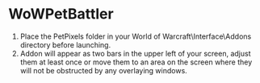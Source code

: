 WoWPetBattler
=============
1. Place the PetPixels folder in your World of Warcraft\Interface\Addons directory before launching.
2. Addon will appear as two bars in the upper left of your screen, adjust them at least once or move them to an area on the screen where they will not be obstructed by any overlaying windows.
